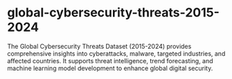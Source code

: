 # global-cybersecurity-threats-2015-2024
The Global Cybersecurity Threats Dataset (2015-2024) provides comprehensive insights into cyberattacks, malware, targeted industries, and affected countries. It supports threat intelligence, trend forecasting, and machine learning model development to enhance global digital security.
